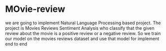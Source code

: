 # MOvie-review
 we are going to implement Natural Language Processing based project. The project is Movies Reviews Sentiment Analysis who classify that the given review about the movie is a positive review or a negative review. So we train our model on the movies reviews dataset and use that model for implement end to end
